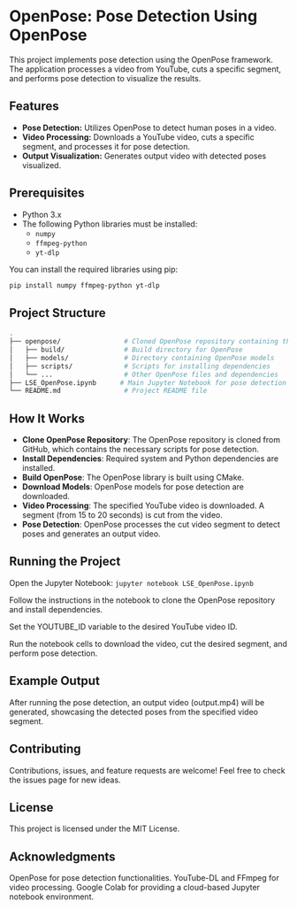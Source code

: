 # OpenPose: Pose Detection Using OpenPose

This project implements pose detection using the OpenPose framework. The application processes a video from YouTube, cuts a specific segment, and performs pose detection to visualize the results.

## Features
- **Pose Detection:** Utilizes OpenPose to detect human poses in a video.
- **Video Processing:** Downloads a YouTube video, cuts a specific segment, and processes it for pose detection.
- **Output Visualization:** Generates output video with detected poses visualized.

## Prerequisites
- Python 3.x
- The following Python libraries must be installed:
  - `numpy`
  - `ffmpeg-python`
  - `yt-dlp`

You can install the required libraries using pip:
```bash
pip install numpy ffmpeg-python yt-dlp
```
## Project Structure
```bash
.
├── openpose/                # Cloned OpenPose repository containing the model and scripts
│   ├── build/               # Build directory for OpenPose
│   ├── models/              # Directory containing OpenPose models
│   ├── scripts/             # Scripts for installing dependencies
│   └── ...                  # Other OpenPose files and dependencies
├── LSE_OpenPose.ipynb      # Main Jupyter Notebook for pose detection
└── README.md                # Project README file
```
## How It Works

- **Clone OpenPose Repository**: The OpenPose repository is cloned from GitHub, which contains the necessary scripts for pose detection.
- **Install Dependencies**: Required system and Python dependencies are installed.
- **Build OpenPose**: The OpenPose library is built using CMake.
- **Download Models**: OpenPose models for pose detection are downloaded.
- **Video Processing**:
The specified YouTube video is downloaded.
A segment (from 15 to 20 seconds) is cut from the video.
- **Pose Detection**: OpenPose processes the cut video segment to detect poses and generates an output video.

## Running the Project
Open the Jupyter Notebook:
`jupyter notebook LSE_OpenPose.ipynb`

Follow the instructions in the notebook to clone the OpenPose repository and install dependencies.

Set the YOUTUBE_ID variable to the desired YouTube video ID.

Run the notebook cells to download the video, cut the desired segment, and perform pose detection.

## Example Output
After running the pose detection, an output video (output.mp4) will be generated, showcasing the detected poses from the specified video segment.

## Contributing
Contributions, issues, and feature requests are welcome! Feel free to check the issues page for new ideas.

## License
This project is licensed under the MIT License.

## Acknowledgments
OpenPose for pose detection functionalities.
YouTube-DL and FFmpeg for video processing.
Google Colab for providing a cloud-based Jupyter notebook environment.
